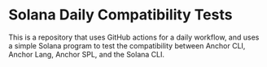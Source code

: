 # Solana Daily Compatibility Tests

This is a repository that uses GitHub actions for a daily workflow, and uses a simple Solana program to test the compatibility between Anchor CLI, Anchor Lang, Anchor SPL, and the Solana CLI.